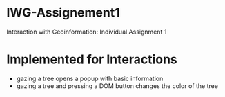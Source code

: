 # IWG-Assignement1
Interaction with Geoinformation: Individual Assignment 1

# Implemented for Interactions
- gazing a tree opens a popup with basic information
- gazing a tree and pressing a DOM button changes the color of the tree
